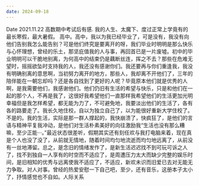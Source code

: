 ```yaml
---
date: 2024-09-18
---
```


Date
2021.11.22
高数期中考试后有感.
我的人生、太魔下、度过正常上学竟有的最长寒假，最大暑假。
高中。高中，我以为我已经毕业了，可是没有，我没有向他们告别我怎么能告别？可是他们终究是要离开的呀，我们毕业时明明是那么快乐与心怀理想，曾经的乐土，那坚庇值我的人与事，再回首已是一片废墟。初中的毕业明明可以干脆地别离，为何高中的结束仍是藕断丝连，挥之不去？那些在危难无望时，摇摇欲坠时支持我的人，我还没有感谢你们。我还要再与你们重逢我，我没有明确别离的意思啊，当初努力离开的地方，那些人，我却离不开他们了，三年的陪伴能在一朝忘却吗？还是各自找到了更好的人呢？毕竟原本他们就是优秀的人啊，是我需要他们，我感谢他们。他们仍旧有生活的希望与快乐，只是和他们在一起的那个人，不再是我了，这很好我希望他们一直那样我希望他们的生活更加光明幸福但是我怎样希望，都无能为力了，不可避免地，我要淡出他们的生活了，各有各的路要走了。我长久地住校，自以为独立自己了，以为能很好重新大学住校了。不是的。我的生活，实际是那一群人撑起的，我快崩溃了，快疯狂了，是他们的言语与精神平复我冲动，是他们对生活朴素美好的向往激励我“生活也没有那么糟嘛，至少正能···。”最近状态很差听，假期其实还有刻任欢与我打电脑来着，现在真是个人也没了没了，从前就无情地，随着时间均匀地流逝而均匀地远离了，从前没有一丝地滞留。总之，是念旧的情绪发作了，是新生活迟迟找不到可玩可诉之人了，找不到独自一人享有的时空而不适应了，是周遭压力太大而缺少完整的娱乐时间，是旧相知的优秀与远离使我不适应了，不适应，新欢未识而旧爱已去对无能无力争取。对人对事。曾经的热爱安慰一下自己吧，至少，还有音乐，这册本子太小了，抒情感觉也不自如。人际关系
